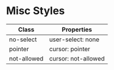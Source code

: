 # Misc Styles

| Class | Properties |
| ----- | ---------- |
| no-select | user-select: none |
| pointer | cursor: pointer |
| not-allowed | cursor: not-allowed |

